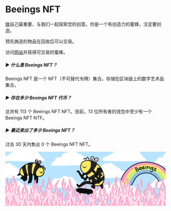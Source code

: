 # Beeings NFT

[做](https://thebeeings.link/)自己最重要，与我们一起探索您的创意。你是一个有创造力的蜜蜂，注定要创造。

预先铸造的物品在回收后可以交易。

访问[网站](https://thebeeings.link/)并获得可交易的蜜蜂。

##### ▶ 什么是 Beeings NFT？

Beeings NFT 是一个 NFT（不可替代令牌）集合。存储在区块链上的数字艺术品集合。

##### ▶ 存在多少 Beeings NFT 代币？

总共有 113 个 Beeings NFT NFT。目前，13 位所有者的钱包中至少有一个 Beeings NFT NTF。

##### ▶ 最近卖出了多少 Beeings NFT？

过去 30 天内售出 0 个 Beeings NFT NFT。

![unnamed](unnamed.png)
